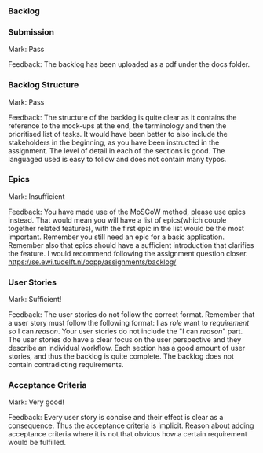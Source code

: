 ### Backlog

### Submission

Mark: Pass

Feedback: The backlog has been uploaded as a pdf under the docs folder.

### Backlog Structure

Mark: Pass

Feedback: The structure of the backlog is quite clear as it contains the reference to the mock-ups at the end, the
terminology and then the prioritised list of tasks. It would have been better to also include the stakeholders in the
beginning, as you have been instructed in the assignment. The level of detail in each of the sections is good. The
languaged used is easy to follow and does not contain many typos.

### Epics

Mark: Insufficient

Feedback: You have made use of the MoSCoW method, please use epics instead. That would mean you will have a list of
epics(which couple together related features), with the first epic in the list would be the most important. Remember you
still need an epic for a basic application. Remember also that epics should have a sufficient introduction that
clarifies the feature. I would recommend following the assignment question closer.
https://se.ewi.tudelft.nl/oopp/assignments/backlog/

### User Stories

Mark: Sufficient!

Feedback: The user stories do not follow the correct format. Remember that a user story must follow the following
format:  I as *role* want to *requirement* so I can *reason*. Your user stories do not include the "I can *reason*"
part. The user stories do have a clear focus on the user perspective and they describe an individual workflow. Each
section has a good amount of user stories, and thus the backlog is quite complete. The backlog does not contain
contradicting requirements.

### Acceptance Criteria

Mark: Very good!

Feedback: Every user story is concise and their effect is clear as a consequence. Thus the acceptance criteria is
implicit. Reason about adding acceptance criteria where it is not that obvious how a certain requirement would be
fulfilled.